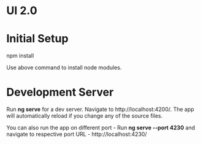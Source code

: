 # UI 2.0 

# Initial Setup

npm install

Use above command to install node modules.


# Development Server
Run **ng serve** for a dev server. Navigate to http://localhost:4200/. The app will automatically reload if you change any of the source files. 

You can also run the app on different port - Run **ng serve --port 4230** and navigate to respective port URL -  http://localhost:4230/

